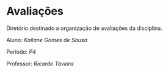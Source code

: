 # Avaliações
Diretório destinado a organização de avaliações da disciplina.

Aluno: *Kailane Gomes de Sousa* 

Período: *P4* 

Professor: *Ricardo Taveira*
